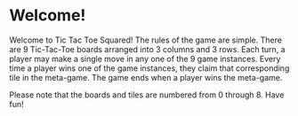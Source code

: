 # Welcome!

Welcome to Tic Tac Toe Squared! The rules of the game are simple.
There are 9 Tic-Tac-Toe boards arranged into 3 columns and 3 rows. Each turn, a player may make a single move in any one of the 9 game instances.
Every time a player wins one of the game instances, they claim that corresponding tile in the meta-game. The game ends when a player wins the meta-game.

Please note that the boards and tiles are numbered from 0 through 8. Have fun!